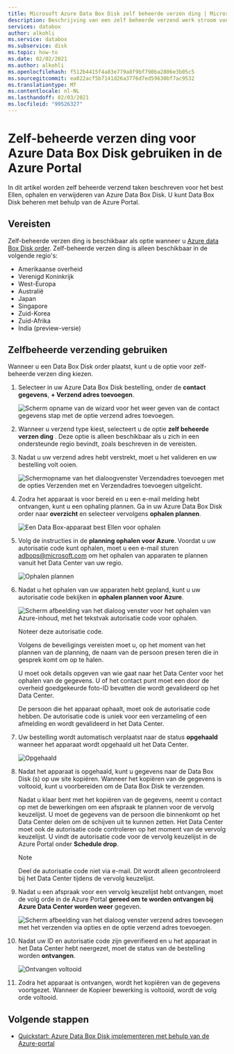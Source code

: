 ```yaml
---
title: Microsoft Azure Data Box Disk zelf beheerde verzen ding | Microsoft Docs in gegevens
description: Beschrijving van een zelf beheerde verzend werk stroom voor Azure Data Box Disk apparaten
services: databox
author: alkohli
ms.service: databox
ms.subservice: disk
ms.topic: how-to
ms.date: 02/02/2021
ms.author: alkohli
ms.openlocfilehash: f512b4415f4a83e779a8f9bf790ba2806e3b05c5
ms.sourcegitcommit: ea822acf5b7141d26a3776d7ed59630bf7ac9532
ms.translationtype: MT
ms.contentlocale: nl-NL
ms.lasthandoff: 02/03/2021
ms.locfileid: "99526327"
---
```

# <a name="use-self-managed-shipping-for-azure-data-box-disk-in-the-azure-portal"></a>Zelf-beheerde verzen ding voor Azure Data Box Disk gebruiken in de Azure Portal

In dit artikel worden zelf beheerde verzend taken beschreven voor het best Ellen, ophalen en verwijderen van Azure Data Box Disk. U kunt Data Box Disk beheren met behulp van de Azure Portal.

## <a name="prerequisites"></a>Vereisten

Zelf-beheerde verzen ding is beschikbaar als optie wanneer u [Azure data Box Disk order](data-box-disk-deploy-ordered.md). Zelf-beheerde verzen ding is alleen beschikbaar in de volgende regio's:

* Amerikaanse overheid
* Verenigd Koninkrijk
* West-Europa
* Australië
* Japan
* Singapore
* Zuid-Korea
* Zuid-Afrika
* India (preview-versie)

## <a name="use-self-managed-shipping"></a>Zelfbeheerde verzending gebruiken

Wanneer u een Data Box Disk order plaatst, kunt u de optie voor zelf-beheerde verzen ding kiezen.

1. Selecteer in uw Azure Data Box Disk bestelling, onder de **contact gegevens**, **+ Verzend adres toevoegen**.

   ![Scherm opname van de wizard voor het weer geven van de contact gegevens stap met de optie verzend adres toevoegen.](media\data-box-portal-customer-managed-shipping\choose-self-managed-shipping-1.png)

2. Wanneer u verzend type kiest, selecteert u de optie **zelf beheerde verzen ding** . Deze optie is alleen beschikbaar als u zich in een ondersteunde regio bevindt, zoals beschreven in de vereisten.

3. Nadat u uw verzend adres hebt verstrekt, moet u het valideren en uw bestelling volt ooien.

   ![Schermopname van het dialoogvenster Verzendadres toevoegen met de opties Verzenden met en Verzendadres toevoegen uitgelicht.](media\data-box-portal-customer-managed-shipping\choose-self-managed-shipping-2.png)

4. Zodra het apparaat is voor bereid en u een e-mail melding hebt ontvangen, kunt u een ophaling plannen. Ga in uw Azure Data Box Disk order naar **overzicht** en selecteer vervolgens **ophalen plannen**.

   ![Een Data Box-apparaat best Ellen voor ophalen](media\data-box-disk-portal-customer-managed-shipping\data-box-disk-user-pickup-01b.png)

5. Volg de instructies in de **planning ophalen voor Azure**. Voordat u uw autorisatie code kunt ophalen, moet u een e-mail sturen [adbops@microsoft.com](mailto:adbops@microsoft.com) om het ophalen van apparaten te plannen vanuit het Data Center van uw regio.

   ![Ophalen plannen](media\data-box-disk-portal-customer-managed-shipping\data-box-disk-user-pickup-02c.png)

6. Nadat u het ophalen van uw apparaten hebt gepland, kunt u uw autorisatie code bekijken in **ophalen plannen voor Azure**.

   ![Scherm afbeelding van het dialoog venster voor het ophalen van Azure-inhoud, met het tekstvak autorisatie code voor ophalen.](media\data-box-disk-portal-customer-managed-shipping\data-box-disk-authcode-01b.png)

   Noteer deze autorisatie code.

   Volgens de beveiligings vereisten moet u, op het moment van het plannen van de planning, de naam van de persoon presen teren die in gesprek komt om op te halen.

   U moet ook details opgeven van wie gaat naar het Data Center voor het ophalen van de gegevens. U of het contact punt moet een door de overheid goedgekeurde foto-ID bevatten die wordt gevalideerd op het Data Center.

   De persoon die het apparaat ophaalt, moet ook de autorisatie code hebben. De autorisatie code is uniek voor een verzameling of een afmelding en wordt gevalideerd in het Data Center.

7. Uw bestelling wordt automatisch verplaatst naar de status **opgehaald** wanneer het apparaat wordt opgehaald uit het Data Center.

   ![Opgehaald](media\data-box-disk-portal-customer-managed-shipping\data-box-disk-ready-disk-01b.png)

8. Nadat het apparaat is opgehaald, kunt u gegevens naar de Data Box Disk (s) op uw site kopiëren. Wanneer het kopiëren van de gegevens is voltooid, kunt u voorbereiden om de Data Box Disk te verzenden.

   Nadat u klaar bent met het kopiëren van de gegevens, neemt u contact op met de bewerkingen om een afspraak te plannen voor de vervolg keuzelijst. U moet de gegevens van de persoon die binnenkomt op het Data Center delen om de schijven uit te kunnen zetten. Het Data Center moet ook de autorisatie code controleren op het moment van de vervolg keuzelijst. U vindt de autorisatie code voor de vervolg keuzelijst in de Azure Portal onder **Schedule drop**.

   > [!NOTE]
   > Deel de autorisatie code niet via e-mail. Dit wordt alleen gecontroleerd bij het Data Center tijdens de vervolg keuzelijst.

9. Nadat u een afspraak voor een vervolg keuzelijst hebt ontvangen, moet de volg orde in de Azure Portal **gereed om te worden ontvangen bij Azure Data Center worden weer** gegeven.

   ![Scherm afbeelding van het dialoog venster verzend adres toevoegen met het verzenden via opties en de optie verzend adres toevoegen.](media\data-box-disk-portal-customer-managed-shipping\data-box-disk-authcode-dropoff-02b.png)

10. Nadat uw ID en autorisatie code zijn geverifieerd en u het apparaat in het Data Center hebt neergezet, moet de status van de bestelling worden **ontvangen**.

    ![Ontvangen voltooid](media\data-box-disk-portal-customer-managed-shipping\data-box-disk-received-01a.png)

11. Zodra het apparaat is ontvangen, wordt het kopiëren van de gegevens voortgezet. Wanneer de Kopieer bewerking is voltooid, wordt de volg orde voltooid.

## <a name="next-steps"></a>Volgende stappen

* [Quickstart: Azure Data Box Disk implementeren met behulp van de Azure-portal](data-box-disk-quickstart-portal.md)
